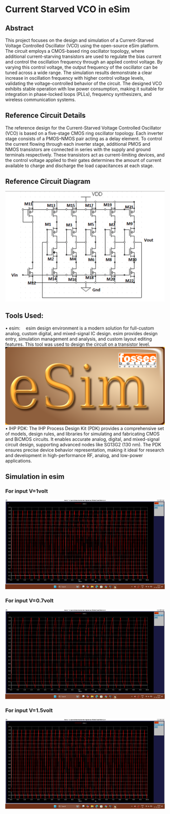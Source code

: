 # Current Starved VCO in eSim
## Abstract
This project focuses on the design and simulation of a Current-Starved Voltage Controlled Oscillator (VCO) using the open-source eSim platform. The circuit employs a CMOS-based ring oscillator topology, where additional current-starving transistors are used to regulate the bias current and control the oscillation frequency through an applied control voltage. By varying this control voltage, the output frequency of the oscillator can be tuned across a wide range. The simulation results demonstrate a clear increase in oscillation frequency with higher control voltage levels, validating the voltage-controlled behavior of the circuit. The designed VCO exhibits stable operation with low power consumption, making it suitable for integration in phase-locked loops (PLLs), frequency synthesizers, and wireless communication systems.

## Reference Circuit Details
The reference design for the Current-Starved Voltage Controlled Oscillator (VCO) is based on a five-stage CMOS ring oscillator topology. Each inverter stage consists of a PMOS–NMOS pair acting as a delay element. To control the current flowing through each inverter stage, additional PMOS and NMOS transistors are connected in series with the supply and ground terminals respectively. These transistors act as current-limiting devices, and the control voltage applied to their gates determines the amount of current available to charge and discharge the load capacitances at each stage.
## Reference Circuit Diagram

![Reference Ckt](images/refckt.png)
## Tools Used:
• esim:  esim design environment is a modern solution for full-custom analog, custom digital, and mixed-signal IC design. esim provides design entry, simulation management and analysis, and custom layout editing features. This tool was used to design the circuit on a transistor level.
![eSim](images/esim.png)
• IHP PDK: The IHP Process Design Kit (PDK) provides a comprehensive set of models, design rules, and libraries for simulating and fabricating CMOS and BiCMOS circuits. It enables accurate analog, digital, and mixed-signal circuit design, supporting advanced nodes like SG13G2 (130 nm). The PDK ensures precise device behavior representation, making it ideal for research and development in high-performance RF, analog, and low-power applications.


## Simulation in esim
### For input V=1volt
![Reference Ckt](images/1v.png)
### For input V=0.7volt
![Reference Ckt](images/0.7v.png)
### For input V=1.5volt
![Reference Ckt](images/1.5v.png)
